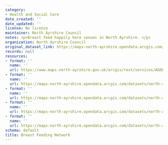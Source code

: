 ```yaml
---
category:
- Health and Social Care
date_created: ''
date_updated: ''
license: No licence
maintainer: North Ayrshire Council
notes: <p>Breast feed happily here venues in North Ayrshire. </p>
organization: North Ayrshire Council
original_dataset_link: https://maps-north-ayrshire.opendata.arcgis.com/maps/north-ayrshire::breast-feeding-network
records: null
resources:
- format: ''
  name: ''
  url: https://www.maps.north-ayrshire.gov.uk/arcgis/rest/services/AGOL/Open_Data_Portal5/FeatureServer/6
- format: ''
  name: ''
  url: https://maps-north-ayrshire.opendata.arcgis.com/datasets/north-ayrshire::breast-feeding-network.geojson?outSR=%7B%22latestWkid%22%3A27700%2C%22wkid%22%3A27700%7D
- format: ''
  name: ''
  url: https://maps-north-ayrshire.opendata.arcgis.com/datasets/north-ayrshire::breast-feeding-network.csv?outSR=%7B%22latestWkid%22%3A27700%2C%22wkid%22%3A27700%7D
- format: ''
  name: ''
  url: https://maps-north-ayrshire.opendata.arcgis.com/datasets/north-ayrshire::breast-feeding-network.kml?outSR=%7B%22latestWkid%22%3A27700%2C%22wkid%22%3A27700%7D
- format: ''
  name: ''
  url: https://maps-north-ayrshire.opendata.arcgis.com/datasets/north-ayrshire::breast-feeding-network.zip?outSR=%7B%22latestWkid%22%3A27700%2C%22wkid%22%3A27700%7D
schema: default
title: Breast Feeding Network
---
```

